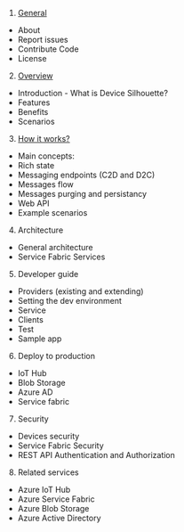 1.	[General](../README.md)
 * About
 * Report issues
 * Contribute Code
 * License
2.	[Overview](overview.md)
 * Introduction - What is Device Silhouette? 
 * Features 
 *  Benefits
 * Scenarios 
3.	[How it works?](howitworks.md)
 * Main concepts:
 * Rich state
 * Messaging endpoints (C2D and D2C)
 * Messages flow
 * Messages purging and persistancy 
 * Web API 
 * Example scenarios
4.	Architecture
 * General architecture
 * Service Fabric Services
5.	Developer guide
 * Providers (existing and extending)
 * Setting the dev environment
 * Service
 * Clients
 * Test 
 * Sample app
6.	Deploy to production
 * IoT Hub
 * Blob Storage
 * Azure AD
 * Service fabric
7.	Security
 * Devices security
 * Service Fabric Security
 * REST API Authentication and Authorization
8.	Related services
 * Azure IoT Hub
 * Azure Service Fabric
 * Azure Blob Storage
 * Azure Active Directory









